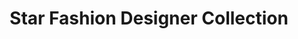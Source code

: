---
title: "Star Fashion Designer Collection"
url: /karachi/star-fashion-designer-collection/
shop: clothes
---